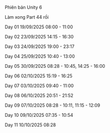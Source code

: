 Phiên bản Unity 6

Làm xong Part 44 rồi

Day 01 19/09/2025 08:00 - 11:00

Day 02 23/09/2025 14:15 - 16:30

Day 03 24/09/2025 19:00 - 23:17

Day 04 25/09/2025 10:40 - 13:00

Day 05 30/09/2025 08:28 - 10:45, 14:25 - 16:00

Day 06 02/10/2025 15:19 - 16:25

Day 07 03/10/2025 09:40 - 11:00

Day 08 06/10/2025 20:51 - 21:52

Day 09 07/10/2025 08:28 - 10:11, 11:15 - 12:09

Day 10 09/10/2025 07:35 - 10:54

Day 11 10/10/2025 08:28
